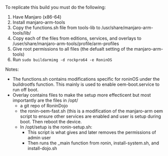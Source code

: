 To replicate this build you must do the following:

1) Have Manjaro (x86-64)
2) Install manjaro-arm-tools
3) Copy the functions.sh file from tools-lib to /usr/share/manjaro-arm-tools/lib/
4) Copy each of the files from editions, services, and overlays to /user/share/manjaro-arm-tools/profile/arm-profiles
5) Give root permissions to all files (the defualt setting of the manjaro-arm-tools)
6) Run `sudo buildarmimg -d rockpro64 -e RoninOS`

Notes:

- The functions.sh contains modifications specific for roninOS under the buildrootfs function. This mainly is used to enable oem-boot.service to run off boot.
- Overlay contains files to make the setup more effecticent but most importantly are the files in /opt/
  - a git repo of RoninDojo 
  - the ronin-oem-fast.sh (this is a modification of the manjaro-arm oem script to ensure other services are enabled and user is setup during boot. Then reboot the device.
  - In /opt/setup is the ronin-setup.sh:
     - This script is what gives and later removes the permissions of admin user
     - Then runs the _main function from ronin, install-system.sh, and install-dojo.sh
